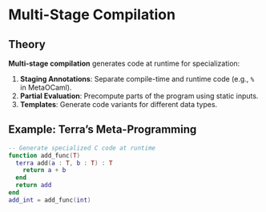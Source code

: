 # Multi-Stage Compilation

## Theory
**Multi-stage compilation** generates code at runtime for specialization:
1. **Staging Annotations**: Separate compile-time and runtime code (e.g., `%` in MetaOCaml).
2. **Partial Evaluation**: Precompute parts of the program using static inputs.
3. **Templates**: Generate code variants for different data types.

## Example: Terra’s Meta-Programming
```lua
-- Generate specialized C code at runtime
function add_func(T)
  terra add(a : T, b : T) : T
    return a + b
  end
  return add
end
add_int = add_func(int)
```

